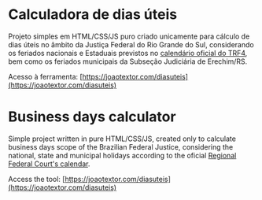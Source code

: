 # Calculadora de dias úteis

Projeto simples em HTML/CSS/JS puro criado unicamente para cálculo de dias úteis no âmbito da Justiça Federal do Rio Grande do Sul, considerando os feriados nacionais e Estaduais previstos no [calendário oficial do TRF4](https://www.trf4.jus.br/trf4/controlador.php?acao=%20calendario_feriados_listar&%20selOrgao=%202), bem como os feriados municipais da Subseção Judiciária de Erechim/RS.

Acesso à ferramenta: [https://joaotextor.com/diasuteis](https://joaotextor.com/diasuteis)

# Business days calculator

Simple project written in pure HTML/CSS/JS, created only to calculate business days scope of the Brazilian Federal Justice, considering the national, state and municipal holidays according to the oficial [Regional Federal Court's calendar](https://www.trf4.jus.br/trf4/controlador.php?acao=%20calendario_feriados_listar&%20selOrgao=%202).

Access the tool: [https://joaotextor.com/diasuteis](https://joaotextor.com/diasuteis)
